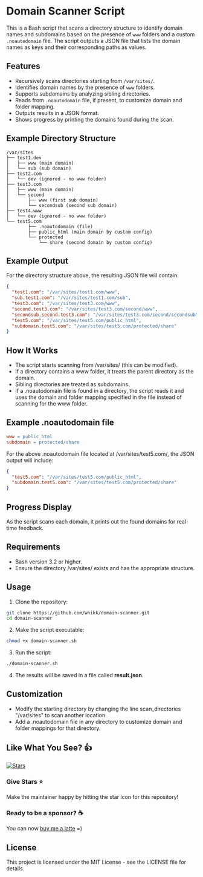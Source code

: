 # Domain Scanner Script

This is a Bash script that scans a directory structure to identify domain names and subdomains based on the presence of `www` folders and a custom `.noautodomain` file. The script outputs a JSON file that lists the domain names as keys and their corresponding paths as values.

## Features

- Recursively scans directories starting from `/var/sites/`.
- Identifies domain names by the presence of `www` folders.
- Supports subdomains by analyzing sibling directories.
- Reads from `.noautodomain` file, if present, to customize domain and folder mapping.
- Outputs results in a JSON format.
- Shows progress by printing the domains found during the scan.

## Example Directory Structure
```
/var/sites
├── test1.dev
│   ├── www (main domain)
│   └── sub (sub domain)
├── test2.com
│   └── dev (ignored - no www folder)
├── test3.com
│   ├── www (main domain)
│   └── second
│       ├── www (first sub domain)
│       └── secondsub (second sub domain)
├── test4.www
│   └── dev (ignored - no www folder)
└── test5.com
        ├── .noautodomain (file)
        ├── public_html (main domain by custom config)
        └── protected
            └── share (second domain by custom config)
```

## Example Output

For the directory structure above, the resulting JSON file will contain:
```json
{
  "test1.com": "/var/sites/test1.com/www",
  "sub.test1.com": "/var/sites/test1.com/sub",
  "test3.com": "/var/sites/test3.com/www",
  "second.test3.com": "/var/sites/test3.com/second/www",
  "secondsub.second.test3.com": "/var/sites/test3.com/second/secondsub",
  "test5.com": "/var/sites/test5.com/public_html",
  "subdomain.test5.com": "/var/sites/test5.com/protected/share"
}
```

## How It Works
- The script starts scanning from /var/sites/ (this can be modified).
- If a directory contains a www folder, it treats the parent directory as the domain.
- Sibling directories are treated as subdomains.
- If a .noautodomain file is found in a directory, the script reads it and uses the domain and folder mapping specified in the file instead of scanning for the www folder.

## Example .noautodomain file
```makefile
www = public_html
subdomain = protected/share
```
For the above .noautodomain file located at /var/sites/test5.com/, the JSON output will include:
```json
{
  "test5.com": "/var/sites/test5.com/public_html",
  "subdomain.test5.com": "/var/sites/test5.com/protected/share"
}
```
## Progress Display
As the script scans each domain, it prints out the found domains for real-time feedback.

## Requirements
- Bash version 3.2 or higher.
- Ensure the directory /var/sites/ exists and has the appropriate structure.

## Usage
1. Clone the repository:
```bash
git clone https://github.com/wnikk/domain-scanner.git
cd domain-scanner
```
2. Make the script executable:
```bash
chmod +x domain-scanner.sh
```
3. Run the script:
```bash
./domain-scanner.sh
```
4. The results will be saved in a file called **result.json**.

## Customization
- Modify the starting directory by changing the line scan_directories "/var/sites" to scan another location.
- Add a .noautodomain file in any directory to customize domain and folder mappings for that directory.


## Like What You See? :thumbsup:

[![Stars](https://img.shields.io/github/stars/wnikk/domain-scanner)](https://github.com/wnikk/domain-scanner)

### Give Stars :star:

Make the maintainer happy by hitting the star icon for this repository!

### Ready to be a sponsor? :coffee:

You can now [buy me a latte](https://www.buymeacoffee.com/wnik) =)

## License
This project is licensed under the MIT License - see the LICENSE file for details.
